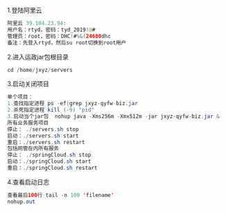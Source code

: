 1.登陆阿里云

```java
阿里云 39.104.23.94:
用户名：rtyd，密码：tyd_2019!@#
管理员：root，密码：DHC!#%&(24680dhc
备注：先登入rtyd，然后su root切换到root用户
```

2.进入运政jar包根目录

```java
cd /home/jxyz/servers
```

3.启动关闭项目

```java
单个项目： 
1.查找指定进程 ps -ef|grep jxyz-qyfw-biz.jar 
2.杀死指定进程 kill (-9) "pid"
3.启动当个jar包  nohup java -Xms256m -Xmx512m -jar jxyz-qyfw-biz.jar &
所有业务服务项目
停止： ./servers.sh stop
启动：./servers.sh start
重启：./servers.sh restart
包括网管在内所有服务
停止： ./springCloud.sh stop
启动：./springCloud.sh start
重启：./springCloud.sh restart
```

 4.查看启动日志

```JAVA
查看最后100行 tail -n 100 'filename'
nohup.out
```

